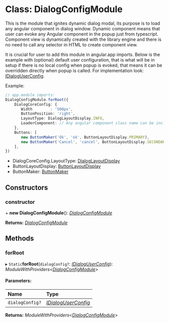 # Class: DialogConfigModule

This is the module that ignites dynamic dialog modal, its purpose is to load any angular component in
dialog window. Dynamic component means that user can evoke any Angular component in the popup just from typescript. Component view
is dynamically created with the library engine and there is no need to call any selector in HTML to create component view.

It is crucial for user to add this module in angular.app imports.
Below is the example with (optional) default user configuration, that is what will be in setup if there is no
local config when popup is evoked, that means it can be overridden directly when popup is called.
For implementation look: [IDialogUserConfig](#/documentation/Interface:%20IDialogUserConfig).

Example:
```typescript
// app.module imports:
DialogConfigModule.forRoot({
    DialogCoreConfig: {
       Width        : '500px',
       ButtonPosition: 'right',
       LayoutType: DialogLayoutDisplay.INFO,
       LoaderComponent: // Any angular component class name can be included as a loader.
    },
    Buttons: [
       new ButtonMaker('Ok', 'ok', ButtonLayoutDisplay.PRIMARY),
       new ButtonMaker('Cancel', 'cancel', ButtonLayoutDisplay.SECONDARY)
    ],
})
```
* DialogCoreConfig.LayoutType: [DialogLayoutDisplay](#/documentation/Enum:%20DialogLayoutDisplay)
* ButtonLayoutDisplay: [ButtonLayoutDisplay](#/documentation/Enum:%20ButtonLayoutDisplay)
* ButtonMaker: [ButtonMaker](#/documentation/Class:%20ButtonMaker)

## Constructors

### constructor

\+ **new DialogConfigModule**(): [*DialogConfigModule*](#/documentation/Class:%20DialogConfigModule)

**Returns:** [*DialogConfigModule*](#/documentation/Class:%20DialogConfigModule)

## Methods

### forRoot

▸ `Static`**forRoot**(`dialogConfig?`: [*IDialogUserConfig*](#/documentation/Interface:%20IDialogUserConfig)): *ModuleWithProviders*<[*DialogConfigModule*](#/documentation/Class:%20DialogConfigModule)\>

#### Parameters:

| Name | Type |
| :------ | :------ |
| `dialogConfig?` | [*IDialogUserConfig*](#/documentation/Interface:%20IDialogUserConfig) |

**Returns:** *ModuleWithProviders*<[*DialogConfigModule*](#/documentation/Class:%20DialogConfigModule)\>
